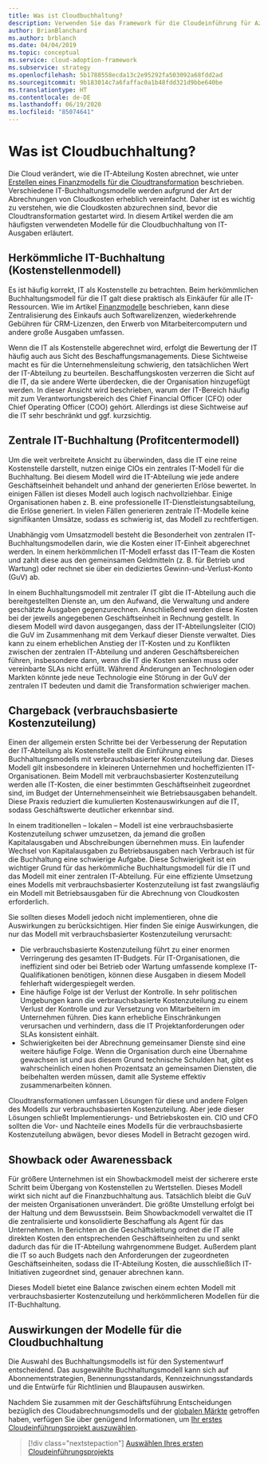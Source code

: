 ```yaml
---
title: Was ist Cloudbuchhaltung?
description: Verwenden Sie das Framework für die Cloudeinführung für Azure, um sich mit den gängigen Modellen für die Cloudbuchhaltung im IT-Bereich vertraut zu machen, bevor Sie mit Ihrer Cloudmigrationsjourney beginnen.
author: BrianBlanchard
ms.author: brblanch
ms.date: 04/04/2019
ms.topic: conceptual
ms.service: cloud-adoption-framework
ms.subservice: strategy
ms.openlocfilehash: 5b1788558ecda13c2e95292fa503092a68fdd2ad
ms.sourcegitcommit: 9b183014c7a6faffac0a1b48fdd321d9bbe640be
ms.translationtype: HT
ms.contentlocale: de-DE
ms.lasthandoff: 06/19/2020
ms.locfileid: "85074641"
---
```

<!-- cSpell:ignore CIOs -->

# <a name="what-is-cloud-accounting"></a>Was ist Cloudbuchhaltung?

Die Cloud verändert, wie die IT-Abteilung Kosten abrechnet, wie unter [Erstellen eines Finanzmodells für die Cloudtransformation](./financial-models.md) beschrieben. Verschiedene IT-Buchhaltungsmodelle werden aufgrund der Art der Abrechnungen von Cloudkosten erheblich vereinfacht. Daher ist es wichtig zu verstehen, wie die Cloudkosten abzurechnen sind, bevor die Cloudtransformation gestartet wird. In diesem Artikel werden die am häufigsten verwendeten Modelle für die Cloudbuchhaltung von IT-Ausgaben erläutert.

## <a name="traditional-it-accounting-cost-center-model"></a>Herkömmliche IT-Buchhaltung (Kostenstellenmodell)

Es ist häufig korrekt, IT als Kostenstelle zu betrachten. Beim herkömmlichen Buchhaltungsmodell für die IT galt diese praktisch als Einkäufer für alle IT-Ressourcen. Wie im Artikel [Finanzmodelle](./financial-models.md) beschrieben, kann diese Zentralisierung des Einkaufs auch Softwarelizenzen, wiederkehrende Gebühren für CRM-Lizenzen, den Erwerb von Mitarbeitercomputern und andere große Ausgaben umfassen.

Wenn die IT als Kostenstelle abgerechnet wird, erfolgt die Bewertung der IT häufig auch aus Sicht des Beschaffungsmanagements. Diese Sichtweise macht es für die Unternehmensleitung schwierig, den tatsächlichen Wert der IT-Abteilung zu beurteilen. Beschaffungskosten verzerren die Sicht auf die IT, da sie andere Werte überdecken, die der Organisation hinzugefügt werden. In dieser Ansicht wird beschrieben, warum der IT-Bereich häufig mit zum Verantwortungsbereich des Chief Financial Officer (CFO) oder Chief Operating Officer (COO) gehört. Allerdings ist diese Sichtweise auf die IT sehr beschränkt und ggf. kurzsichtig.

## <a name="central-it-accounting-profit-center-model"></a>Zentrale IT-Buchhaltung (Profitcentermodell)

Um die weit verbreitete Ansicht zu überwinden, dass die IT eine reine Kostenstelle darstellt, nutzen einige CIOs ein zentrales IT-Modell für die Buchhaltung. Bei diesem Modell wird die IT-Abteilung wie jede andere Geschäftseinheit behandelt und anhand der generierten Erlöse bewertet. In einigen Fällen ist dieses Modell auch logisch nachvollziehbar. Einige Organisationen haben z. B. eine professionelle IT-Dienstleistungsabteilung, die Erlöse generiert. In vielen Fällen generieren zentrale IT-Modelle keine signifikanten Umsätze, sodass es schwierig ist, das Modell zu rechtfertigen.

Unabhängig vom Umsatzmodell besteht die Besonderheit von zentralen IT-Buchhaltungsmodellen darin, wie die Kosten einer IT-Einheit abgerechnet werden. In einem herkömmlichen IT-Modell erfasst das IT-Team die Kosten und zahlt diese aus den gemeinsamen Geldmitteln (z. B. für Betrieb und Wartung) oder rechnet sie über ein dediziertes Gewinn-und-Verlust-Konto (GuV) ab.

In einem Buchhaltungsmodell mit zentraler IT gibt die IT-Abteilung auch die bereitgestellten Dienste an, um den Aufwand, die Verwaltung und andere geschätzte Ausgaben gegenzurechnen. Anschließend werden diese Kosten bei der jeweils angegebenen Geschäftseinheit in Rechnung gestellt. In diesem Modell wird davon ausgegangen, dass der IT-Abteilungsleiter (CIO) die GuV im Zusammenhang mit dem Verkauf dieser Dienste verwaltet. Dies kann zu einem erheblichen Anstieg der IT-Kosten und zu Konflikten zwischen der zentralen IT-Abteilung und anderen Geschäftsbereichen führen, insbesondere dann, wenn die IT die Kosten senken muss oder vereinbarte SLAs nicht erfüllt. Während Änderungen an Technologien oder Markten könnte jede neue Technologie eine Störung in der GuV der zentralen IT bedeuten und damit die Transformation schwieriger machen.

## <a name="chargeback"></a>Chargeback (verbrauchsbasierte Kostenzuteilung)

Einen der allgemein ersten Schritte bei der Verbesserung der Reputation der IT-Abteilung als Kostenstelle stellt die Einführung eines Buchhaltungsmodells mit verbrauchsbasierter Kostenzuteilung dar. Dieses Modell gilt insbesondere in kleineren Unternehmen und hocheffizienten IT-Organisationen. Beim Modell mit verbrauchsbasierter Kostenzuteilung werden alle IT-Kosten, die einer bestimmten Geschäftseinheit zugeordnet sind, im Budget der Unternehmenseinheit wie Betriebsausgaben behandelt. Diese Praxis reduziert die kumulierten Kostenauswirkungen auf die IT, sodass Geschäftswerte deutlicher erkennbar sind.

In einem traditionellen – lokalen – Modell ist eine verbrauchsbasierte Kostenzuteilung schwer umzusetzen, da jemand die großen Kapitalausgaben und Abschreibungen übernehmen muss. Ein laufender Wechsel von Kapitalausgaben zu Betriebsausgaben nach Verbrauch ist für die Buchhaltung eine schwierige Aufgabe. Diese Schwierigkeit ist ein wichtiger Grund für das herkömmliche Buchhaltungsmodell für die IT und das Modell mit einer zentralen IT-Abteilung. Für eine effiziente Umsetzung eines Modells mit verbrauchsbasierter Kostenzuteilung ist fast zwangsläufig ein Modell mit Betriebsausgaben für die Abrechnung von Cloudkosten erforderlich.

Sie sollten dieses Modell jedoch nicht implementieren, ohne die Auswirkungen zu berücksichtigen. Hier finden Sie einige Auswirkungen, die nur das Modell mit verbrauchsbasierter Kostenzuteilung verursacht:

- Die verbrauchsbasierte Kostenzuteilung führt zu einer enormen Verringerung des gesamten IT-Budgets. Für IT-Organisationen, die ineffizient sind oder bei Betrieb oder Wartung umfassende komplexe IT-Qualifikationen benötigen, können diese Ausgaben in diesem Modell fehlerhaft widergespiegelt werden.
- Eine häufige Folge ist der Verlust der Kontrolle. In sehr politischen Umgebungen kann die verbrauchsbasierte Kostenzuteilung zu einem Verlust der Kontrolle und zur Versetzung von Mitarbeitern im Unternehmen führen. Dies kann erhebliche Einschränkungen verursachen und verhindern, dass die IT Projektanforderungen oder SLAs konsistent einhält.
- Schwierigkeiten bei der Abrechnung gemeinsamer Dienste sind eine weitere häufige Folge. Wenn die Organisation durch eine Übernahme gewachsen ist und aus diesem Grund technische Schulden hat, gibt es wahrscheinlich einen hohen Prozentsatz an gemeinsamen Diensten, die beibehalten werden müssen, damit alle Systeme effektiv zusammenarbeiten können.

Cloudtransformationen umfassen Lösungen für diese und andere Folgen des Modells zur verbrauchsbasierten Kostenzuteilung. Aber jede dieser Lösungen schließt Implementierungs- und Betriebskosten ein. CIO und CFO sollten die Vor- und Nachteile eines Modells für die verbrauchsbasierte Kostenzuteilung abwägen, bevor dieses Modell in Betracht gezogen wird.

## <a name="showback-or-awareness-back"></a>Showback oder Awarenessback

Für größere Unternehmen ist ein Showbackmodell meist der sicherere erste Schritt beim Übergang von Kostenstellen zu Wertstellen. Dieses Modell wirkt sich nicht auf die Finanzbuchhaltung aus. Tatsächlich bleibt die GuV der meisten Organisationen unverändert. Die größte Umstellung erfolgt bei der Haltung und dem Bewusstsein. Beim Showbackmodell verwaltet die IT die zentralisierte und konsolidierte Beschaffung als Agent für das Unternehmen. In Berichten an die Geschäftsleitung ordnet die IT alle direkten Kosten den entsprechenden Geschäftseinheiten zu und senkt dadurch das für die IT-Abteilung wahrgenommene Budget. Außerdem plant die IT so auch Budgets nach den Anforderungen der zugeordneten Geschäftseinheiten, sodass die IT-Abteilung Kosten, die ausschließlich IT-Initiativen zugeordnet sind, genauer abrechnen kann.

Dieses Modell bietet eine Balance zwischen einem echten Modell mit verbrauchsbasierter Kostenzuteilung und herkömmlicheren Modellen für die IT-Buchhaltung.

## <a name="impact-of-cloud-accounting-models"></a>Auswirkungen der Modelle für die Cloudbuchhaltung

Die Auswahl des Buchhaltungsmodells ist für den Systementwurf entscheidend. Das ausgewählte Buchhaltungsmodell kann sich auf Abonnementstrategien, Benennungsstandards, Kennzeichnungsstandards und die Entwürfe für Richtlinien und Blaupausen auswirken.

Nachdem Sie zusammen mit der Geschäftsführung Entscheidungen bezüglich des Cloudabrechnungsmodells und der [globalen Märkte](./global-markets.md) getroffen haben, verfügen Sie über genügend Informationen, um [Ihr erstes Cloudeinführungsprojekt auszuwählen](./first-adoption-project.md).

> [!div class="nextstepaction"]
> [Auswählen Ihres ersten Cloudeinführungsprojekts](./first-adoption-project.md)
